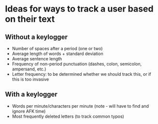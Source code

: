 # Ideas for ways to track a user based on their text

## Without a keylogger
 - Number of spaces after a period (one or two)
 - Average length of words + standard deviation
 - Average sentence length
 - Frequency of non-period punctuation (dashes, colon, semicolon, ampersand, etc.)
 - Letter frequency: to be determined whether we should track this, or if this is too invasive

## With a keylogger
 - Words per minute/characters per minute (note - will have to find and ignore AFK time)
 - Most frequently deleted letters (to track common typos)
